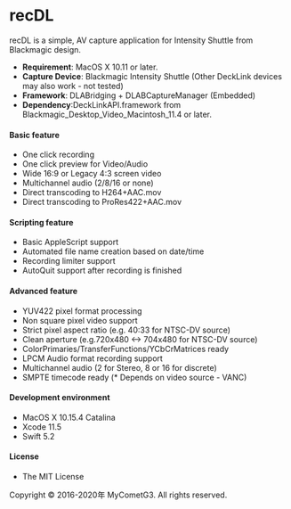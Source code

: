 # recDL

recDL is a simple, AV capture application for Intensity Shuttle from Blackmagic design.

- __Requirement__: MacOS X 10.11 or later.
- __Capture Device__: Blackmagic Intensity Shuttle (Other DeckLink devices may also work - not tested)
- __Framework__: DLABridging + DLABCaptureManager (Embedded)
- __Dependency__:DeckLinkAPI.framework from Blackmagic_Desktop_Video_Macintosh_11.4 or later.

#### Basic feature
- One click recording
- One click preview for Video/Audio
- Wide 16:9 or Legacy 4:3 screen video
- Multichannel audio (2/8/16 or none)
- Direct transcoding to H264+AAC.mov
- Direct transcoding to ProRes422+AAC.mov

#### Scripting feature
- Basic AppleScript support
- Automated file name creation based on date/time
- Recording limiter support
- AutoQuit support after recording is finished

#### Advanced feature
- YUV422 pixel format processing
- Non square pixel video support
- Strict pixel aspect ratio (e.g. 40:33 for NTSC-DV source)
- Clean aperture (e.g.720x480 <-> 704x480 for NTSC-DV source)
- ColorPrimaries/TransferFunctions/YCbCrMatrices ready
- LPCM Audio format recording support
- Multichannel audio (2 for Stereo, 8 or 16 for discrete)
- SMPTE timecode ready (* Depends on video source - VANC)

#### Development environment
- MacOS X 10.15.4 Catalina
- Xcode 11.5
- Swift 5.2

#### License
- The MIT License

Copyright © 2016-2020年 MyCometG3. All rights reserved.
